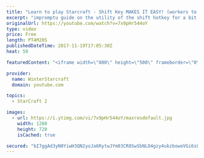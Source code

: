 ```yaml
---
title: "Learn to play Starcraft - Shift Key MAKES IT EASY! (workers to gas, waypoints, ctrl grps, moving)"
excerpt: "impromptu guide on the utility of the shift hotkey for a bit of everything"
originalUrl: https://youtube.com/watch?v=7x9pHr544oY
type: video
price: Free
length: PT4M20S
publishedDateTime: 2017-11-19T17:05:30Z
heat: 50

featuredContent: "<iframe width=\"800\" height=\"500\" frameborder=\"0\" src=\"https://www.youtube.com/embed/7x9pHr544oY\" allow=\"accelerometer; autoplay; encrypted-media; gyroscope; picture-in-picture\" allowfullscreen></iframe>"

provider:
  name: WinterStarcraft
  domain: youtube.com

topics:
  - StarCraft 2

images:
  - url: https://i.ytimg.com/vi/7x9pHr544oY/maxresdefault.jpg
    width: 1280
    height: 720
    isCached: true

secured: "bI7ggAd3yN0YiwH3QN2yoJa6RytwJYm03CR8SwSbNLO4gzy4ukzboweVGi6s8h3oFMMHRCwcd3G6Wg3cpXimQCiPxwZkGugbKJzsqc+RhzzutRqeHeRkvr3YzlYnPCXyuGH87mKa6tdOE48Ac+H6C5ZKeMBi/AmSZ6He8lgYnDHoTMPKjoqc6DKv65PbYYmJTUkWrLdsD35ekj/acO56BxuCC4kqLDXdI6cLGc5AZ9s98Rqz7mvGNrobzYbnIS7XRyKrkrZpXjcGLtOx8lW4qWX7g9etk8CuD+EqCxTsCHpJPLeYE6LhjWtAW4f6eLty8b1dH4mbtV9MruyuRtUgRkr6AMonSqMWzzH+4RHsP4gMQ8QJOfudu5/5DFzEKx/3IBMAACs+kDXKEB6Bg3D0Oo+fxxhq9cQ/WoMaFJi3iOo=;0qwiu2Xp/kUaU6S05GJR8g=="
---
```


